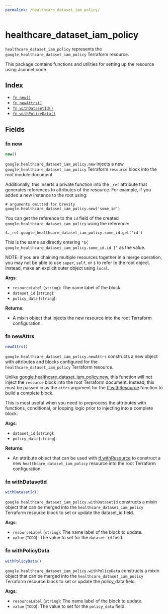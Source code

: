 ```yaml
---
permalink: /healthcare_dataset_iam_policy/
---
```


# healthcare_dataset_iam_policy

`healthcare_dataset_iam_policy` represents the `google_healthcare_dataset_iam_policy` Terraform resource.



This package contains functions and utilities for setting up the resource using Jsonnet code.


## Index

* [`fn new()`](#fn-new)
* [`fn newAttrs()`](#fn-newattrs)
* [`fn withDatasetId()`](#fn-withdatasetid)
* [`fn withPolicyData()`](#fn-withpolicydata)

## Fields

### fn new

```ts
new()
```


`google.healthcare_dataset_iam_policy.new` injects a new `google_healthcare_dataset_iam_policy` Terraform `resource`
block into the root module document.

Additionally, this inserts a private function into the `_ref` attribute that generates references to attributes of the
resource. For example, if you added a new instance to the root using:

    # arguments omitted for brevity
    google.healthcare_dataset_iam_policy.new('some_id')

You can get the reference to the `id` field of the created `google.healthcare_dataset_iam_policy` using the reference:

    $._ref.google_healthcare_dataset_iam_policy.some_id.get('id')

This is the same as directly entering `"${ google_healthcare_dataset_iam_policy.some_id.id }"` as the value.

NOTE: if you are chaining multiple resources together in a merge operation, you may not be able to use `super`, `self`,
or `$` to refer to the root object. Instead, make an explicit outer object using `local`.

**Args**:
  - `resourceLabel` (`string`): The name label of the block.
  - `dataset_id` (`string`): 
  - `policy_data` (`string`): 

**Returns**:
- A mixin object that injects the new resource into the root Terraform configuration.


### fn newAttrs

```ts
newAttrs()
```


`google.healthcare_dataset_iam_policy.newAttrs` constructs a new object with attributes and blocks configured for the `healthcare_dataset_iam_policy`
Terraform resource.

Unlike [google.healthcare_dataset_iam_policy.new](#fn-healthcaredatasetiampolicynew), this function will not inject the `resource`
block into the root Terraform document. Instead, this must be passed in as the `attrs` argument for the
[tf.withResource](https://github.com/tf-libsonnet/core/tree/main/docs#fn-withresource) function to build a complete block.

This is most useful when you need to preprocess the attributes with functions, conditional, or looping logic prior to
injecting into a complete block.

**Args**:
  - `dataset_id` (`string`): 
  - `policy_data` (`string`): 

**Returns**:
  - An attribute object that can be used with [tf.withResource](https://github.com/tf-libsonnet/core/tree/main/docs#fn-withresource) to construct a new `healthcare_dataset_iam_policy` resource into the root Terraform configuration.


### fn withDatasetId

```ts
withDatasetId()
```

`google.healthcare_dataset_iam_policy.withDatasetId` constructs a mixin object that can be merged into the `healthcare_dataset_iam_policy`
Terraform resource block to set or update the dataset_id field.



**Args**:
  - `resourceLabel` (`string`): The name label of the block to update.
  - `value` (`TODO`): The value to set for the `dataset_id` field.


### fn withPolicyData

```ts
withPolicyData()
```

`google.healthcare_dataset_iam_policy.withPolicyData` constructs a mixin object that can be merged into the `healthcare_dataset_iam_policy`
Terraform resource block to set or update the policy_data field.



**Args**:
  - `resourceLabel` (`string`): The name label of the block to update.
  - `value` (`TODO`): The value to set for the `policy_data` field.
